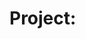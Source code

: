 # Project: <title>

## Overview
Brief description of the goal and scope.

## Architecture
- Graph shape
- Nodes and their responsibilities
- Data flow

## Setup & Run
- Commands / steps

## Milestones
- [ ] v0 skeleton
- [ ] v1 features

## Notes
- Learnings and decisions
